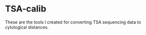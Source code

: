 # TSA-calib
These are the tools I created for converting TSA sequencing data to cytological distances.
